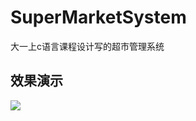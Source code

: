 # SuperMarketSystem
大一上c语言课程设计写的超市管理系统
## 效果演示

![](https://cdn.jsdelivr.net/gh/QYHcrossover/blog-imgbed/blogimg/20200525160832.gif)